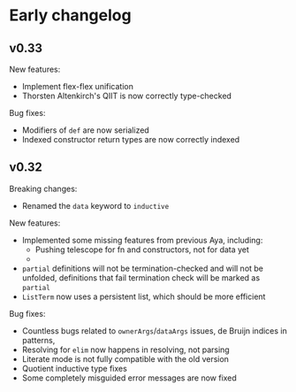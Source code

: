 # Early changelog

## v0.33

New features:

- Implement flex-flex unification
- Thorsten Altenkirch's QIIT is now correctly type-checked

Bug fixes:

- Modifiers of `def` are now serialized
- Indexed constructor return types are now correctly indexed

## v0.32

Breaking changes:

- Renamed the `data` keyword to `inductive`

New features:

- Implemented some missing features from previous Aya, including:
  - Pushing telescope for fn and constructors, not for data yet
  - 
- `partial` definitions will not be termination-checked and will not be unfolded,
  definitions that fail termination check will be marked as `partial`
- `ListTerm` now uses a persistent list, which should be more efficient

Bug fixes:

- Countless bugs related to `ownerArgs`/`dataArgs` issues, de Bruijn indices in
  patterns, 
- Resolving for `elim` now happens in resolving, not parsing
- Literate mode is not fully compatible with the old version
- Quotient inductive type fixes
- Some completely misguided error messages are now fixed
